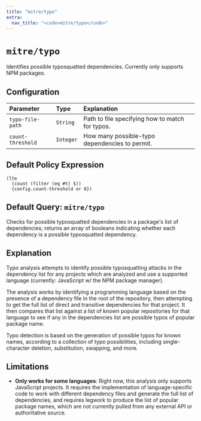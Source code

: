 ```yaml
---
title: "mitre/typo"
extra:
  nav_title: "<code>mitre/typo</code>"
---
```


# `mitre/typo`

Identifies possible typosquatted dependencies. Currently only supports NPM
packages.

## Configuration

| Parameter         | Type      | Explanation   |
|:------------------|:----------|:--------------|
| `typo-file-path`  | `String`  | Path to file specifying how to match for typos. |
| `count-threshold` | `Integer` | How many possible-typo dependencies to permit. |

## Default Policy Expression

```
(lte
  (count (filter (eq #t) $))
  {config.count-threshold or 0})
```

## Default Query: `mitre/typo`

Checks for possible typosquatted dependencies in a package's list of
dependencies; returns an array of booleans indicating whether each dependency
is a possible typosquatted dependency.

## Explanation

Typo analysis attempts to identify possible typosquatting attacks in the
dependency list for any projects which are analyzed and use a supported
language (currently: JavaScript w/ the NPM package manager).

The analysis works by identifying a programming language based on the presence
of a dependency file in the root of the repository, then attempting to get the
full list of direct and transitive dependencies for that project. It then
compares that list against a list of known popular repositories for that
language to see if any in the dependencies list are possible typos of popular
package name.

Typo detection is based on the generation of possible typos for known names,
according to a collection of typo possibilities, including single-character
deletion, substitution, swapping, and more.

## Limitations

* __Only works for some languages__: Right now, this analysis only supports
  JavaScript projects. It requires the implementation of language-specific code
  to work with different dependency files and generate the full list of
  dependencies, and requires legwork to produce the list of popular package
  names, which are not currently pulled from any external API or authoritative
  source.
